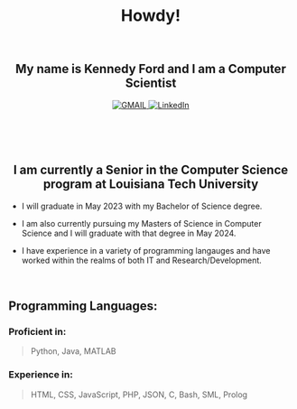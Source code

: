 <h1 align="center">Howdy!</h1>
<br>

<h2 align="center">My name is Kennedy Ford and I am a Computer Scientist</h2>

<p align="center">
  <a href="https://mail.google.com/mail/u/0/?view=cm&fs=1&to=knf010@latech.edu&tf=1">
      <img alt="GMAIL" src="https://img.shields.io/badge/Email-Contact-darkred?style=for-the-badge&logo=gmail&labelColor=grey&logoColor=white" />
    </a>
 <a href="https://www.linkedin.com/in/kennedy-ford-0567ba205">
      <img alt="LinkedIn" src="https://img.shields.io/badge/LinkedIn-Connect-Blue?style=for-the-badge&logo=LinkedIn" />
    </a>

</p>

<br><br><br>

<h2 align="center">I am currently a Senior in the Computer Science program at Louisiana Tech University</h2>

  - I will graduate in May 2023 with my Bachelor of Science degree.
  
  - I am also currently pursuing my Masters of Science in Computer Science and I will graduate with that degree in May 2024.
  
  - I have experience in a variety of programming langauges and have worked within the realms of both IT and Research/Development.
  
<br>

## Programming Languages:

### Proficient in:
  > Python, Java, MATLAB

### Experience in:
  > HTML, CSS, JavaScript, PHP, JSON, C, Bash, SML, Prolog

<br>

